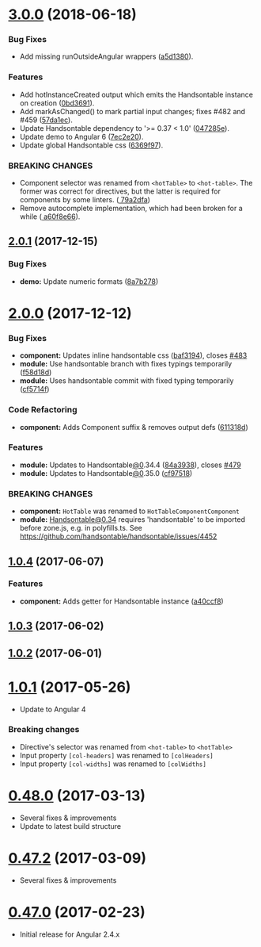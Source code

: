 <a name="3.0.0"></a>
# [3.0.0](https://github.com/valor-software/ng2-handsontable/compare/2.0.1...3.0.0) (2018-06-18)


### Bug Fixes

* Add missing runOutsideAngular wrappers ([a5d1380](https://github.com/valor-software/ng2-handsontable/commit/a5d1380)).


### Features

* Add hotInstanceCreated output which emits the Handsontable instance on creation ([0bd3691](https://github.com/valor-software/ng2-handsontable/commit/0bd3691)).
* Add markAsChanged() to mark partial input changes; fixes #482 and #459 ([57da1ec](https://github.com/valor-software/ng2-handsontable/commit/57da1ec)).
* Update Handsontable dependency to '>= 0.37 < 1.0' ([047285e](https://github.com/valor-software/ng2-handsontable/commit/047285e)).
* Update demo to Angular 6 ([7ec2e20](https://github.com/valor-software/ng2-handsontable/commit/7ec2e20)).
* Update global Handsontable css ([6369f97](https://github.com/valor-software/ng2-handsontable/commit/6369f97)).

### BREAKING CHANGES

* Component selector was renamed from `<hotTable>` to `<hot-table>`. The former was correct for directives, but the latter is required for components by some linters. ([
79a2dfa](https://github.com/valor-software/ng2-handsontable/commit/79a2dfa))
* Remove autocomplete implementation, which had been broken for a while ([
a60f8e66](https://github.com/valor-software/ng2-handsontable/commit/a60f8e66)).



<a name="2.0.1"></a>
## [2.0.1](https://github.com/valor-software/ng2-handsontable/compare/2.0.0...v2.0.1) (2017-12-15)


### Bug Fixes

* **demo:** Update numeric formats ([8a7b278](https://github.com/valor-software/ng2-handsontable/commit/8a7b278))



<a name="2.0.0"></a>
# [2.0.0](https://github.com/valor-software/ng2-handsontable/compare/v1.0.4...v2.0.0) (2017-12-12)


### Bug Fixes

* **component:** Updates inline handsontable css ([baf3194](https://github.com/valor-software/ng2-handsontable/commit/baf3194)), closes [#483](https://github.com/valor-software/ng2-handsontable/issues/483)
* **module:** Use handsontable branch with fixes typings temporarily ([f58d18d](https://github.com/valor-software/ng2-handsontable/commit/f58d18d))
* **module:** Uses handsontable commit with fixed typing temporarily ([cf5714f](https://github.com/valor-software/ng2-handsontable/commit/cf5714f))


### Code Refactoring

* **component:** Adds Component suffix & removes output defs ([611318d](https://github.com/valor-software/ng2-handsontable/commit/611318d))


### Features

* **module:** Updates to Handsontable[@0](https://github.com/0).34.4 ([84a3938](https://github.com/valor-software/ng2-handsontable/commit/84a3938)), closes [#479](https://github.com/valor-software/ng2-handsontable/issues/479)
* **module:** Updates to Handsontable[@0](https://github.com/0).35.0 ([cf97518](https://github.com/valor-software/ng2-handsontable/commit/cf97518))


### BREAKING CHANGES

* **component:** `HotTable` was renamed to `HotTableComponentComponent`
* **module:** Handsontable@0.34 requires 'handsontable' to be imported before zone.js, e.g. in polyfills.ts. See https://github.com/handsontable/handsontable/issues/4452



<a name="1.0.4"></a>
## [1.0.4](https://github.com/valor-software/ng2-handsontable/compare/v1.0.2...v1.0.4) (2017-06-07)


### Features

* **component:** Adds getter for Handsontable instance ([a40ccf8](https://github.com/valor-software/ng2-handsontable/commit/a40ccf8))



<a name="1.0.3"></a>
## [1.0.3](https://github.com/valor-software/ng2-handsontable/compare/v1.0.2...v1.0.3) (2017-06-02)



<a name="1.0.2"></a>
## [1.0.2](https://github.com/valor-software/ng2-handsontable/compare/1.0.1...v1.0.2) (2017-06-01)



<a name="1.0.1"></a>
# [1.0.1](https://github.com/valor-software/ng2-handsontable/compare/0.48.0...1.0.1) (2017-05-26)
- Update to Angular 4

### Breaking changes
- Directive's selector was renamed from `<hot-table>` to `<hotTable>`
- Input property `[col-headers]` was renamed to `[colHeaders]`
- Input property `[col-widths]` was renamed to `[colWidths]`

<a name="0.48.0"></a>
# [0.48.0](https://github.com/valor-software/ng2-handsontable/compare/0.47.2...0.48.0) (2017-03-13)
- Several fixes & improvements
- Update to latest build structure

<a name="0.47.2"></a>
# [0.47.2](https://github.com/valor-software/ng2-handsontable/compare/0.47.0...0.47.2) (2017-03-09)
- Several fixes & improvements

<a name="0.47.0"></a>
# [0.47.0](https://github.com/valor-software/ng2-handsontable/tree/0.47.0) (2017-02-23)
- Initial release for Angular 2.4.x
